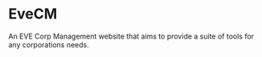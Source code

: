 # EveCM
An EVE Corp Management website that aims to provide a suite of tools for any corporations needs.
